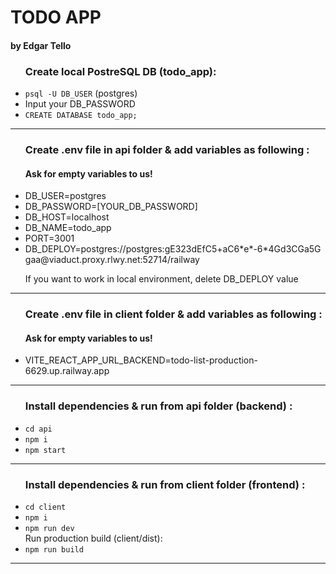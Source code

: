 # TODO APP

<h4>by Edgar Tello</h4>

<ul><h3>Create local PostreSQL DB (todo_app): </h3>
<li><code>psql -U DB_USER</code> (postgres)</li>
<li>Input your DB_PASSWORD</li>
<li><code>CREATE DATABASE todo_app;</code></li>
</ul>
<hr/>

<ul><h3>Create .env file in api folder & add variables as following : </h3>
<h4>Ask for empty variables to us! </h4>
<li>DB_USER=postgres</li>
<li>DB_PASSWORD=[YOUR_DB_PASSWORD]</li>
<li>DB_HOST=localhost</li>
<li>DB_NAME=todo_app</li>
<li>PORT=3001</li>
<li>DB_DEPLOY=postgres://postgres:gE323dEfC5+aC6*e*-6*4Gd3CGa5Ggaa@viaduct.proxy.rlwy.net:52714/railway</li>
<p>If you want to work in local environment, delete DB_DEPLOY value</p>
</ul>
<hr/>

<ul><h3>Create .env file in client folder & add variables as following : </h3>
<h4>Ask for empty variables to us! </h4>
<li>VITE_REACT_APP_URL_BACKEND=todo-list-production-6629.up.railway.app</li>
</ul>
<hr/>

<ul><h3>Install dependencies & run from api folder (backend) :</h3>
<li><code>cd api</code><br></li>
<li><code>npm i</code></li>
<li><code>npm start</code></li>
</ul>
<hr/>

<ul><h3>Install dependencies & run from client folder (frontend) :</h3>
<li><code>cd client</code><br></li>
<li><code>npm i</code></li>
<li><code>npm run dev</code></li>
Run production build (client/dist):
<li><code>npm run build</code></li>
</ul>
<hr/>
